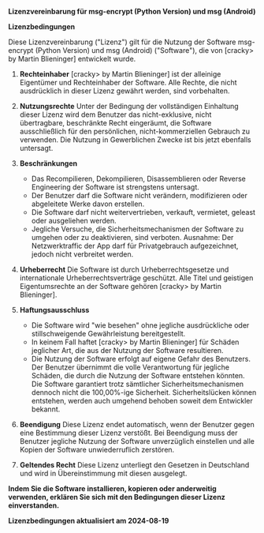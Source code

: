 **Lizenzvereinbarung für msg-encrypt (Python Version) und msg (Android)**

**Lizenzbedingungen**

Diese Lizenzvereinbarung ("Lizenz") gilt für die Nutzung der Software msg-encrypt (Python Version) und msg (Android) ("Software"), die von [cracky> by Martin Blieninger] entwickelt wurde.

1. **Rechteinhaber**
   [cracky> by Martin Blieninger] ist der alleinige Eigentümer und Rechteinhaber der Software. Alle Rechte, die nicht ausdrücklich in dieser Lizenz gewährt werden, sind vorbehalten.

2. **Nutzungsrechte**
   Unter der Bedingung der vollständigen Einhaltung dieser Lizenz wird dem Benutzer das nicht-exklusive, nicht übertragbare, beschränkte Recht eingeräumt, die Software ausschließlich für den persönlichen, nicht-kommerziellen Gebrauch zu verwenden. Die Nutzung in Gewerblichen Zwecke ist bis jetzt ebenfalls untersagt.

3. **Beschränkungen**
   - Das Recompilieren, Dekompilieren, Disassemblieren oder Reverse Engineering der Software ist strengstens untersagt.
   - Der Benutzer darf die Software nicht verändern, modifizieren oder abgeleitete Werke davon erstellen.
   - Die Software darf nicht weitervertrieben, verkauft, vermietet, geleast oder ausgeliehen werden.
   - Jegliche Versuche, die Sicherheitsmechanismen der Software zu umgehen oder zu deaktivieren, sind verboten.
     Ausnahme: Der Netzwerktraffic der App darf für Privatgebrauch aufgezeichnet, jedoch nicht verbreitet werden.

4. **Urheberrecht**
   Die Software ist durch Urheberrechtsgesetze und internationale Urheberrechtsverträge geschützt. Alle Titel und geistigen Eigentumsrechte an der Software gehören [cracky> by Martin Blieninger].

5. **Haftungsausschluss**
   - Die Software wird "wie besehen" ohne jegliche ausdrückliche oder stillschweigende Gewährleistung bereitgestellt.
   - In keinem Fall haftet [cracky> by Martin Blieninger] für Schäden jeglicher Art, die aus der Nutzung der Software resultieren.
   - Die Nutzung der Software erfolgt auf eigene Gefahr des Benutzers. Der Benutzer übernimmt die volle Verantwortung für jegliche Schäden, die durch die Nutzung der Software entstehen könnten. Die Software garantiert trotz sämtlicher Sicherheitsmechanismen dennoch nicht die 100,00%-ige Sicherheit. Sicherheitslücken können entstehen, werden auch umgehend behoben soweit dem Entwickler bekannt.

6. **Beendigung**
   Diese Lizenz endet automatisch, wenn der Benutzer gegen eine Bestimmung dieser Lizenz verstößt. Bei Beendigung muss der Benutzer jegliche Nutzung der Software unverzüglich einstellen und alle Kopien der Software unwiederruflich zerstören.

7. **Geltendes Recht**
   Diese Lizenz unterliegt den Gesetzen in Deutschland und wird in Übereinstimmung mit diesen ausgelegt.

**Indem Sie die Software installieren, kopieren oder anderweitig verwenden, erklären Sie sich mit den Bedingungen dieser Lizenz einverstanden.**

**Lizenzbedingungen aktualisiert am 2024-08-19**
